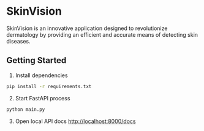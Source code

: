 # SkinVision
SkinVision is an innovative application designed to revolutionize dermatology by providing an efficient and accurate means of detecting skin diseases.

## Getting Started
1. Install dependencies
```zsh
pip install -r requirements.txt
```
2. Start FastAPI process
```zsh
python main.py
```
3. Open local API docs [http://localhost:8000/docs](http://localhost:8000/docs)
